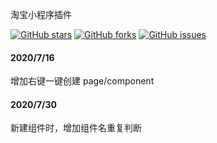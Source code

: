 淘宝小程序插件

[![GitHub stars](https://img.shields.io/github/stars/noshower/ali-mini-pc.svg)](https://github.com/noshower/ali-mini-pc/stargazers)
[![GitHub forks](https://img.shields.io/github/forks/noshower/ali-mini-pc.svg)](https://github.com/noshower/ali-mini-pc/network/members)
[![GitHub issues](https://img.shields.io/github/issues/noshower/ali-mini-pc.svg)](https://github.com/noshower/ali-mini-pc/issues)

#### 2020/7/16

增加右键一键创建 page/component

#### 2020/7/30

新建组件时，增加组件名重复判断
